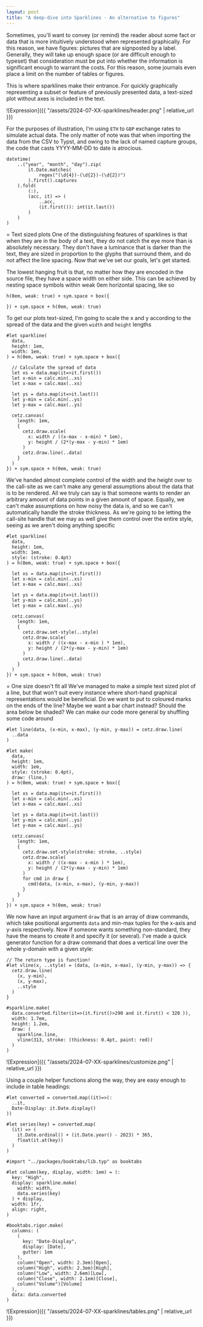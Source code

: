 ```yaml
---
layout: post
title: "A deep-dive into Sparklines - An alternative to figures"
---
```

Sometimes, you'll want to convey (or remind) the reader about some fact or data that is more intuitively understood when represented graphically.
For this reason, we have figures: pictures that are signposted by a label. Generally, they will take up enough space (or are difficult enough to typeset) that consideration must be put into whether the information is significant enough to warrant the costs.
For this reason, some journals even place a limit on the number of tables or figures.

This is where sparklines make their entrance. For quickly graphically representing a subset or feature of previously presented data, a text-sized plot without axes is included in the text.

![Expression]({{ "/assets/2024-07-XX-sparklines/header.png" | relative_url }})  

For the purposes of illustration, I'm using `ETH` to `GBP` exchange rates to simulate actual data. The only matter of note was that when importing the data from the CSV to Typst, and owing to the lack of named capture groups, the code that casts YYYY-MM-DD to date is atrocious.

```
datetime(
    ..("year", "month", "day").zip(
        it.Date.matches(
            regex("(\d{4})-(\d{2})-(\d{2})")
        ).first().captures
    ).fold(
        (:), 
        (acc, it) => (
            ..acc, 
            (it.first()): int(it.last())
        )
    )
)
```

= Text sized plots
One of the distinguishing features of sparklines is that when they are in the body of a text, they do not catch the eye more than is absolutely necessary. They don't have a luminance that is darker than the text, they are sized in proportion to the glyphs that surround them, and do not affect the line spacing. Now that we've set our goals, let's get started.

The lowest hanging fruit is that, no matter how they are encoded in the source file, they have a space width on either side. This can be achieved by nesting space symbols within weak 0em horizontal spacing, like so

```
h(0em, weak: true) + sym.space + box({
  
}) + sym.space + h(0em, weak: true)

```

To get our plots text-sized, I'm going to scale the x and y according to the spread of the data and the given `width` and `height` lengths
```
#let sparkline(
  data, 
  height: 1em,
  width: 1em, 
) = h(0em, weak: true) + sym.space + box({
  
  // Calculate the spread of data
  let xs = data.map(it=>it.first())
  let x-min = calc.min(..xs)
  let x-max = calc.max(..xs)

  let ys = data.map(it=>it.last())
  let y-min = calc.min(..ys)
  let y-max = calc.max(..ys)

  cetz.canvas(
    length: 1em,
    {
      cetz.draw.scale(
        x: width / ((x-max - x-min) * 1em), 
        y: height / (2*(y-max - y-min) * 1em)
      )
      cetz.draw.line(..data)
    }
  )
}) + sym.space + h(0em, weak: true)
```

We've handed almost complete control of the width and the height over to the call-site as we can't make any general assumptions about the data that is to be rendered. All we truly can say is that someone wants to render an arbitrary amount of data points in a given amount of space. Equally, we can't make assumptions on how noisy the data is, and so we can't automatically handle the stroke thickness. As we're going to be letting the call-site handle that we may as well give them control over the entire style, seeing as we aren't doing anything specific

```
#let sparkline(
  data, 
  height: 1em,
  width: 1em, 
  style: (stroke: 0.4pt)
) = h(0em, weak: true) + sym.space + box({
  
  let xs = data.map(it=>it.first())
  let x-min = calc.min(..xs)
  let x-max = calc.max(..xs)

  let ys = data.map(it=>it.last())
  let y-min = calc.min(..ys)
  let y-max = calc.max(..ys)

  cetz.canvas(
    length: 1em,
    {
      cetz.draw.set-style(..style)
      cetz.draw.scale(
        x: width / ((x-max - x-min ) * 1em), 
        y: height / (2*(y-max - y-min) * 1em)
      )
      cetz.draw.line(..data)
    }
  )
}) + sym.space + h(0em, weak: true)
```

= One size doesn't fit all
We've managed to make a simple text sized plot of a line, but that won't suit every instance where short-hand graphical representations would be beneficial. Do we want to put to coloured marks on the ends of the line? Maybe we want a bar chart instead? Should the area below be shaded? We can make our code more general by shuffling some code around

```
#let line(data, (x-min, x-max), (y-min, y-max)) = cetz.draw.line(
  ..data
)

#let make(
  data, 
  height: 1em,
  width: 1em, 
  style: (stroke: 0.4pt),
  draw: (line,)
) = h(0em, weak: true) + sym.space + box({
  
  let xs = data.map(it=>it.first())
  let x-min = calc.min(..xs)
  let x-max = calc.max(..xs)

  let ys = data.map(it=>it.last())
  let y-min = calc.min(..ys)
  let y-max = calc.max(..ys)

  cetz.canvas(
    length: 1em,
    {
      cetz.draw.set-style(stroke: stroke, ..style)
      cetz.draw.scale(
        x: width / ((x-max - x-min ) * 1em), 
        y: height / (2*(y-max - y-min) * 1em)
      )
      for cmd in draw {
        cmd(data, (x-min, x-max), (y-min, y-max))
      }
    }
  )
}) + sym.space + h(0em, weak: true)
```

We now have an input argument `draw` that is an array of draw commands, which take positional arguments `data` and min-max tuples for the x-axis and y-axis respectively. Now if someone wants something non-standard, they have the means to create it and specify it (or several). I've made a quick generator function for a draw command that does a vertical line over the whole y-domain with a given style:

```typ
// The return type is function!
#let vline(x, ..style) = (data, (x-min, x-max), (y-min, y-max)) => {
  cetz.draw.line(
    (x, y-min),
    (x, y-max),
    ..style
  )
}

#sparkline.make(
  data.converted.filter(it=>(it.first()>290 and it.first() < 320 )), 
  width: 1.7em,  
  height: 1.2em,
  draw: (
    sparkline.line,
    vline(313, stroke: (thickness: 0.4pt, paint: red))
  )
)
```

![Expression]({{ "/assets/2024-07-XX-sparklines/customize.png" | relative_url }})  

Using a couple helper functions along the way, they are easy enough to include in table headings: 

```
#let converted = converted.map((it)=>(:
  ..it,
  Date-Display: it.Date.display()
))

#let series(key) = converted.map(
  (it) => (
    it.Date.ordinal() + (it.Date.year() - 2023) * 365,
    float(it.at(key))
  )
)

#import "../packages/booktabs/lib.typ" as booktabs

#let column(key, display, width: 1em) = (:
  key: "High",
  display: sparkline.make(
    width: width,
    data.series(key)
  ) + display,
  width: 1fr,
  align: right,
)

#booktabs.rigor.make(
  columns: (
    (
      key: "Date-Display",
      display: [Date],
      gutter: 1em
    ),
    column("Open", width: 2.3em)[Open],
    column("High", width: 2.3em)[High],
    column("Low", width: 2.6em)[Low],
    column("Close", width: 2.1em)[Close],
    column("Volume")[Volume]
  ),
  data: data.converted
)
```

![Expression]({{ "/assets/2024-07-XX-sparklines/tables.png" | relative_url }}) 